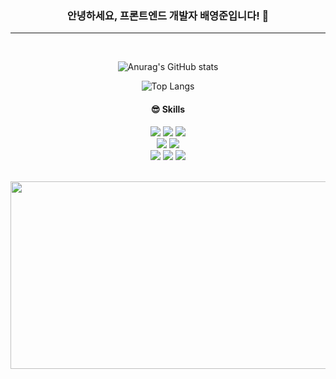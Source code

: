 <div align="center">
  <h3>안녕하세요, 프론트엔드 개발자 배영준입니다! 🐣</h3>
  <hr>
  
  <br/>
  
![Anurag's GitHub stats](https://github-readme-stats-sand-six-91.vercel.app/api?username=dudwns0213&show_icons=true&count_private=true&line_height=24&theme=dracula&hide=stars)

![Top Langs](https://github-readme-stats-sand-six-91.vercel.app/api/top-langs/?username=dudwns0213&layout=compact&theme=dracula)

<h4>😎 Skills</h3>
    <p align="center">
       <img src="https://img.shields.io/badge/TypeScript-3178C6?style=flat-square&logo=TypeScript&logoColor=white"/>
       <img src="https://img.shields.io/badge/React-61DAFB?style=flat-square&logo=React&logoColor=black"/>    
       <img src="https://img.shields.io/badge/Next.js-000000?style=flat-square&logo=next.js&logoColor=white" />
        <br/>
       <img src="https://img.shields.io/badge/StyledComponents-DB7093?style=flat-square&logo=StyledComponents&logoColor=white" />
       <img src="https://img.shields.io/badge/TailwindCSS-06B6D4?style=flat-square&logo=TailwindCSS&logoColor=white" />
        <br/>
      <img src="https://img.shields.io/badge/Zustand-764ABC?style=flat&logo=zustand&logoColor=white" />
      <img src="https://img.shields.io/badge/TanStack_Query-FF4154?style=flat&logo=react-query&logoColor=white" />
      <img src="https://img.shields.io/badge/React_Hook_Form-EC5990?style=flat&logo=react-hook-form&logoColor=white" />
       <br/>
    </p>

<br>

  <a href="https://github.com/devxb/gitanimals">
    <img
      src="https://render.gitanimals.org/farms/dudwns0213"
      width="600"
      height="300"
      />
  </a>

</div>
